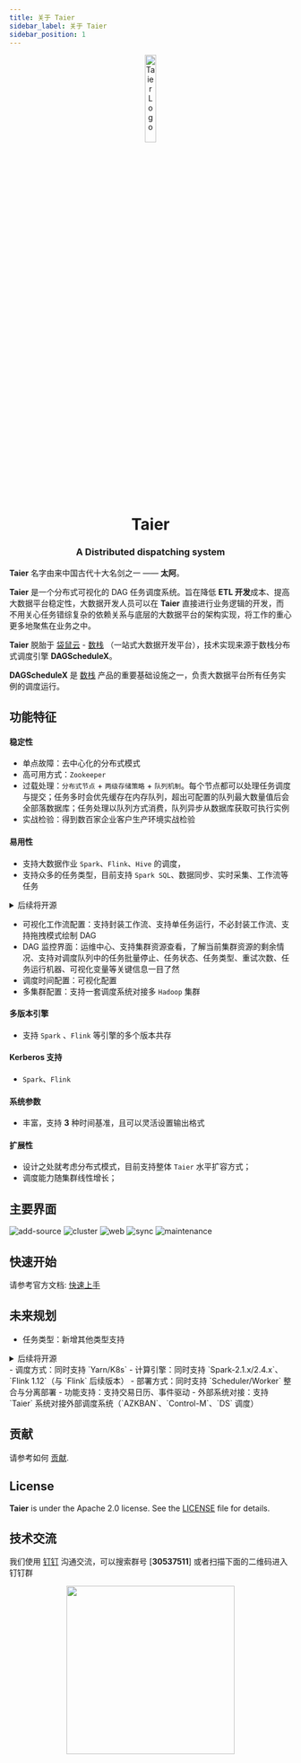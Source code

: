 ```yaml
---
title: 关于 Taier
sidebar_label: 关于 Taier
sidebar_position: 1
---
```


<div align="center">
 <img src="/Taier/img/logo.svg" width="20%" height="20%" alt="Taier Logo" />
 <h1>Taier</h1>
 <h3>A Distributed dispatching system</h3>
</div>

**Taier** 名字由来中国古代十大名剑之一 —— **太阿**。

**Taier** 是一个分布式可视化的 DAG 任务调度系统。旨在降低 **ETL 开发**成本、提高大数据平台稳定性，大数据开发人员可以在 **Taier** 直接进行业务逻辑的开发，而不用关心任务错综复杂的依赖关系与底层的大数据平台的架构实现，将工作的重心更多地聚焦在业务之中。

**Taier** 脱胎于 [袋鼠云](https://www.dtstack.com/) - [数栈](https://www.dtstack.com/dtinsight/) （一站式大数据开发平台），技术实现来源于数栈分布式调度引擎 **DAGScheduleX**。

**DAGScheduleX** 是 [数栈](https://www.dtstack.com/dtinsight/) 产品的重要基础设施之一，负责大数据平台所有任务实例的调度运行。

## 功能特征

#### 稳定性

- 单点故障：去中心化的分布式模式
- 高可用方式：`Zookeeper`
- 过载处理：`分布式节点` + `两级存储策略` + `队列机制`。每个节点都可以处理任务调度与提交；任务多时会优先缓存在内存队列，超出可配置的队列最大数量值后会全部落数据库；任务处理以队列方式消费，队列异步从数据库获取可执行实例
- 实战检验：得到数百家企业客户生产环境实战检验

#### 易用性

- 支持大数据作业 `Spark`、`Flink`、`Hive` 的调度，
- 支持众多的任务类型，目前支持 `Spark SQL`、数据同步、实时采集、工作流等任务

<details>
  <summary>后续将开源</summary>
  <div>
    <ul>
      <li>SparkMR</li>
      <li>PySpark</li>
      <li>FlinkMR</li>
      <li>Python</li>
      <li>Shell</li>
      <li>Jupyter</li>
      <li>TersorFlow</li>
      <li>Pytorch</li>
      <li>HadoopMR</li>
      <li>Kylin</li>
      <li>Odps</li>
    </ul>
    <div>SQL 类:</div>
    <ul>
      <li>MySQL</li>
      <li>PostgreSQL</li>
      <li>Impala</li>
      <li>Oracle</li>
      <li>SQLServer</li>
      <li>TiDB</li>
      <li>greenplum</li>
      <li>inceptor</li>
      <li>kingbase</li>
      <li>presto</li>
    </ul>
  </div>
</details>

- 可视化工作流配置：支持封装工作流、支持单任务运行，不必封装工作流、支持拖拽模式绘制 DAG
- DAG 监控界面：运维中心、支持集群资源查看，了解当前集群资源的剩余情况、支持对调度队列中的任务批量停止、任务状态、任务类型、重试次数、任务运行机器、可视化变量等关键信息一目了然
- 调度时间配置：可视化配置
- 多集群配置：支持一套调度系统对接多 `Hadoop` 集群

#### 多版本引擎

- 支持 `Spark` 、`Flink` 等引擎的多个版本共存

#### Kerberos 支持

- `Spark`、`Flink`

#### 系统参数

- 丰富，支持 **3** 种时间基准，且可以灵活设置输出格式

#### 扩展性

- 设计之处就考虑分布式模式，目前支持整体 `Taier` 水平扩容方式；
- 调度能力随集群线性增长；

## 主要界面

![add-source](/img/readme/add-source.png)
![cluster](/img/readme/cluster.png)
![web](/img/readme/main.png)
![sync](/img/readme/sync.png)
![maintenance](/img/readme/maintenance.png)

## 快速开始

请参考官方文档: [快速上手](./quickstart/start.md)

## 未来规划

- 任务类型：新增其他类型支持
<details>
  <summary>后续将开源</summary>
  <div>
    <ul>
      <li>SparkMR</li>
      <li>PySpark</li>
      <li>FlinkMR</li>
      <li>Python</li>
      <li>Shell</li>
      <li>Jupyter</li>
      <li>TersorFlow</li>
      <li>Pytorch</li>
      <li>HadoopMR</li>
      <li>Kylin</li>
      <li>Odps</li>
    </ul>
    <div>SQL 类:</div>
    <ul>
      <li>MySQL</li>
      <li>PostgreSQL</li>
      <li>Impala</li>
      <li>Oracle</li>
      <li>SQLServer</li>
      <li>TiDB</li>
      <li>greenplum</li>
      <li>inceptor</li>
      <li>kingbase</li>
      <li>presto</li>
    </ul>
  </div>
</details>
- 调度方式：同时支持 `Yarn/K8s`
- 计算引擎：同时支持 `Spark-2.1.x/2.4.x`、`Flink 1.12`（与 `Flink` 后续版本）
- 部署方式：同时支持 `Scheduler/Worker` 整合与分离部署
- 功能支持：支持交易日历、事件驱动
- 外部系统对接：支持 `Taier` 系统对接外部调度系统（`AZKBAN`、`Control-M`、`DS` 调度）

## 贡献

请参考如何 [贡献](./contributing.md).

## License

**Taier** is under the Apache 2.0 license. See
the [LICENSE](http://www.apache.org/licenses/LICENSE-2.0) file for details.

## 技术交流

我们使用 [钉钉](https://www.dingtalk.com/) 沟通交流，可以搜索群号 [**30537511**] 或者扫描下面的二维码进入钉钉群

<div align="center"> 
 <img src="/Taier/img/readme/ding.jpeg" width="300" />
</div>
